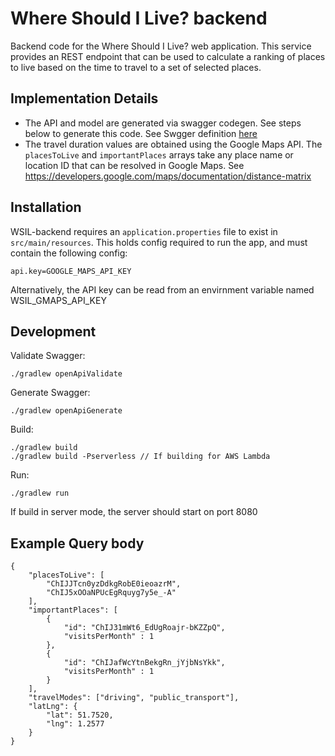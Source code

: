 # Where Should I Live? backend #
Backend code for the Where Should I Live? web application. This service provides an REST endpoint that can be used to calculate a ranking of places to live based on the time to travel to a set of selected places.

## Implementation Details
- The API and model are generated via swagger codegen. See steps below to generate this code. See Swgger definition [here](https://github.com/ehockedy/wsil-shared/blob/main/wsil.yaml)
- The travel duration values are obtained using the Google Maps API. The `placesToLive` and `importantPlaces` arrays take any place name or location ID that can be resolved in Google Maps. See https://developers.google.com/maps/documentation/distance-matrix

## Installation
WSIL-backend requires an `application.properties` file to exist in `src/main/resources`. This holds config required to run the app, and must contain the following config:
```
api.key=GOOGLE_MAPS_API_KEY
```
Alternatively, the API key can be read from an envirnment variable named WSIL_GMAPS_API_KEY

## Development
Validate Swagger:
``` 
./gradlew openApiValidate
``` 

Generate Swagger:
``` 
./gradlew openApiGenerate
``` 

Build:
```
./gradlew build
./gradlew build -Pserverless // If building for AWS Lambda
```

Run:
``` 
./gradlew run
``` 
If build in server mode, the server should start on port 8080

## Example Query body
```
{
    "placesToLive": [
        "ChIJJTcn0yzDdkgRobE0ieoazrM",
        "ChIJ5xOOaNPUcEgRquyg7y5e_-A"
    ],
    "importantPlaces": [
        {
            "id": "ChIJ31mWt6_EdUgRoajr-bKZZpQ",
            "visitsPerMonth" : 1
        },
        {
            "id": "ChIJafWcYtnBekgRn_jYjbNsYkk",
            "visitsPerMonth" : 1
        }
    ],
    "travelModes": ["driving", "public_transport"],
    "latLng": {
        "lat": 51.7520,
        "lng": 1.2577
    }
}
```
